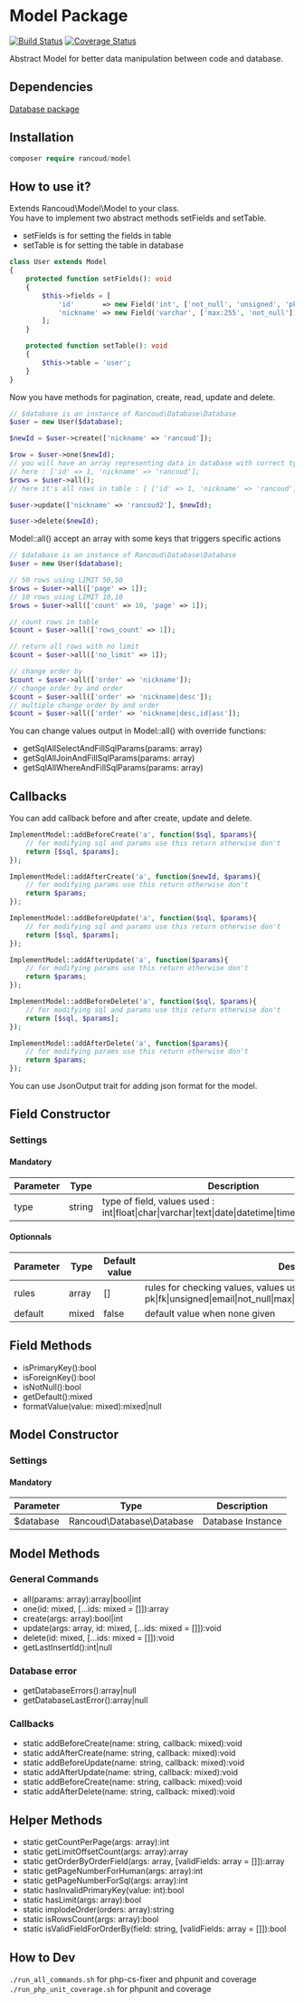 # Model Package

[![Build Status](https://travis-ci.org/rancoud/Model.svg?branch=master)](https://travis-ci.org/rancoud/Model) [![Coverage Status](https://coveralls.io/repos/github/rancoud/Model/badge.svg?branch=master)](https://coveralls.io/github/rancoud/Model?branch=master)

Abstract Model for better data manipulation between code and database.  

## Dependencies
[Database package](https://github.com/rancoud/Database)

## Installation
```php
composer require rancoud/model
```

## How to use it?
Extends Rancoud\Model\Model to your class.  
You have to implement two abstract methods setFields and setTable.  
* setFields is for setting the fields in table  
* setTable is for setting the table in database  
```php
class User extends Model
{
    protected function setFields(): void
    {
        $this->fields = [
            'id'       => new Field('int', ['not_null', 'unsigned', 'pk']),
            'nickname' => new Field('varchar', ['max:255', 'not_null'])
        ];
    }

    protected function setTable(): void
    {
        $this->table = 'user';
    }
}
```

Now you have methods for pagination, create, read, update and delete.  

```php
// $database is an instance of Rancoud\Database\Database
$user = new User($database);

$newId = $user->create(['nickname' => 'rancoud']);

$row = $user->one($newId);
// you will have an array representing data in database with correct types
// here : ['id' => 1, 'nickname' => 'rancoud'];
$rows = $user->all();
// here it's all rows in table : [ ['id' => 1, 'nickname' => 'rancoud'] ] 

$user->update(['nickname' => 'rancoud2'], $newId);

$user->delete($newId);
```

Model::all() accept an array with some keys that triggers specific actions  

```php
// $database is an instance of Rancoud\Database\Database
$user = new User($database);

// 50 rows using LIMIT 50,50
$rows = $user->all(['page' => 1]);
// 10 rows using LIMIT 10,10
$rows = $user->all(['count' => 10, 'page' => 1]);

// count rows in table
$count = $user->all(['rows_count' => 1]);

// return all rows with no limit 
$count = $user->all(['no_limit' => 1]);

// change order by
$count = $user->all(['order' => 'nickname']);
// change order by and order
$count = $user->all(['order' => 'nickname|desc']);
// multiple change order by and order
$count = $user->all(['order' => 'nickname|desc,id|asc']);
```

You can change values output in Model::all() with override functions:  
* getSqlAllSelectAndFillSqlParams(params: array)  
* getSqlAllJoinAndFillSqlParams(params: array)  
* getSqlAllWhereAndFillSqlParams(params: array)  

## Callbacks
You can add callback before and after create, update and delete.  
```php
ImplementModel::addBeforeCreate('a', function($sql, $params){
    // for modifying sql and params use this return otherwise don't
    return [$sql, $params];
});

ImplementModel::addAfterCreate('a', function($newId, $params){
    // for modifying params use this return otherwise don't
    return $params;
});

ImplementModel::addBeforeUpdate('a', function($sql, $params){
    // for modifying sql and params use this return otherwise don't
    return [$sql, $params];
});

ImplementModel::addAfterUpdate('a', function($params){
    // for modifying params use this return otherwise don't
    return $params;
});

ImplementModel::addBeforeDelete('a', function($sql, $params){
    // for modifying sql and params use this return otherwise don't
    return [$sql, $params];
});

ImplementModel::addAfterDelete('a', function($params){
    // for modifying params use this return otherwise don't
    return $params;
});
```

You can use JsonOutput trait for adding json format for the model.  

## Field Constructor
### Settings
#### Mandatory
| Parameter | Type | Description |
| --- | --- | --- |
| type | string | type of field, values used : int\|float\|char\|varchar\|text\|date\|datetime\|time\|timestamp\|year |

#### Optionnals
| Parameter | Type | Default value | Description |
| --- | --- | --- | --- |
| rules | array | [] | rules for checking values, values used : pk\|fk\|unsigned\|email\|not_null\|max\|min\|range\|Rancoud\Model\CustomRule |
| default | mixed | false | default value when none given |

## Field Methods
* isPrimaryKey():bool  
* isForeignKey():bool  
* isNotNull():bool  
* getDefault():mixed  
* formatValue(value: mixed):mixed|null  

## Model Constructor
### Settings
#### Mandatory
| Parameter | Type | Description |
| --- | --- | --- |
| $database | Rancoud\Database\Database | Database Instance |

## Model Methods
### General Commands
* all(params: array):array|bool|int  
* one(id: mixed, [...ids: mixed = []]):array  
* create(args: array):bool|int  
* update(args: array, id: mixed, [...ids: mixed = []]):void  
* delete(id: mixed, [...ids: mixed = []]):void  
* getLastInsertId():int|null  

### Database error
* getDatabaseErrors():array|null  
* getDatabaseLastError():array|null  

### Callbacks
* static addBeforeCreate(name: string, callback: mixed):void  
* static addAfterCreate(name: string, callback: mixed):void  
* static addBeforeUpdate(name: string, callback: mixed):void  
* static addAfterUpdate(name: string, callback: mixed):void  
* static addBeforeCreate(name: string, callback: mixed):void  
* static addAfterDelete(name: string, callback: mixed):void  

## Helper Methods
* static getCountPerPage(args: array):int  
* static getLimitOffsetCount(args: array):array  
* static getOrderByOrderField(args: array, [validFields: array = []]):array  
* static getPageNumberForHuman(args: array):int  
* static getPageNumberForSql(args: array):int  
* static hasInvalidPrimaryKey(value: int):bool  
* static hasLimit(args: array):bool  
* static implodeOrder(orders: array):string  
* static isRowsCount(args: array):bool  
* static isValidFieldForOrderBy(field: string, [validFields: array = []]):bool  

## How to Dev
`./run_all_commands.sh` for php-cs-fixer and phpunit and coverage  
`./run_php_unit_coverage.sh` for phpunit and coverage  